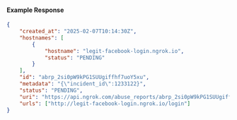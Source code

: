 <!-- Code generated for API Clients. DO NOT EDIT. -->

#### Example Response

```json
{
	"created_at": "2025-02-07T10:14:30Z",
	"hostnames": [
		{
			"hostname": "legit-facebook-login.ngrok.io",
			"status": "PENDING"
		}
	],
	"id": "abrp_2si0pW9kPG1SUUgiffhf7uoY5xu",
	"metadata": "{\"incident_id\":1233122}",
	"status": "PENDING",
	"uri": "https://api.ngrok.com/abuse_reports/abrp_2si0pW9kPG1SUUgiffhf7uoY5xu",
	"urls": ["http://legit-facebook-login.ngrok.io/login"]
}
```
